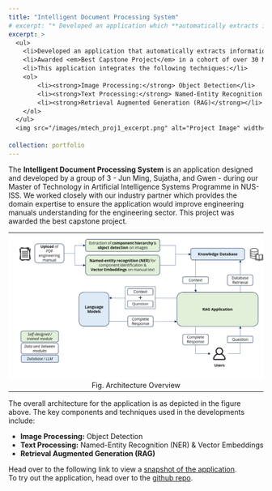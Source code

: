 ```yaml
---
title: "Intelligent Document Processing System"
# excerpt: "* Developed an application which **automatically extracts information** from engineering PDFs and structured them for **intelligent querying**. <br/><img src='/images/mtech_proj1_excerpt.png'>"
excerpt: >
  <ul>
    <li>Developed an application that automatically extracts information from engineering PDFs and structures it for intelligent querying.</li>
    <li>Awarded <em>Best Capstone Project</em> in a cohort of over 30 Master’s students.</li>
    <li>This application integrates the following techniques:</li>
    <ol>
        <li><strong>Image Processing:</strong> Object Detection</li>
        <li><strong>Text Processing:</strong> Named-Entity Recognition (NER) & Vector Embeddings</li>
        <li><strong>Retrieval Augmented Generation (RAG)</strong></li>
    </ol>
  </ul>
  <img src="/images/mtech_proj1_excerpt.png" alt="Project Image" width="600">

collection: portfolio
---
```


The **Intelligent Document Processing System** is an application designed and developed by a group of 3 - Jun Ming, Sujatha, and Gwen - during our Master of Technology in Artificial Intelligence Systems Programme in NUS-ISS. We worked closely with our industry partner which provides the domain expertise to ensure the application would improve engineering manuals understanding for the engineering sector. This project was awarded the best capstone project.

<table>
  <tr>
    <td style="background-color: white; text-align: center;">
      <img src="/images/mtech_proj1_overview.png" alt="Overall System Process Flow" style="width: 100%; padding: 10px;">
    </td>
  </tr>
  <tr>
    <td style="text-align: center;">Fig. Architecture Overview</td>
  </tr>
</table>

The overall architecture for the application is as depicted in the figure above. The key components and techniques used in the developments include:
- **Image Processing:** Object Detection
- **Text Processing:** Named-Entity Recognition (NER) & Vector Embeddings
- **Retrieval Augmented Generation (RAG)**

Head over to the following link to view a [snapshot of the application](https://sujatha-sureshkmr.github.io/tech-analytics/nus-capstone/mechchatbotmanual.html).<br/>
To try out the application, head over to the [github repo](https://github.com/tanjm93/mtech-intelligent-doc-processing).
